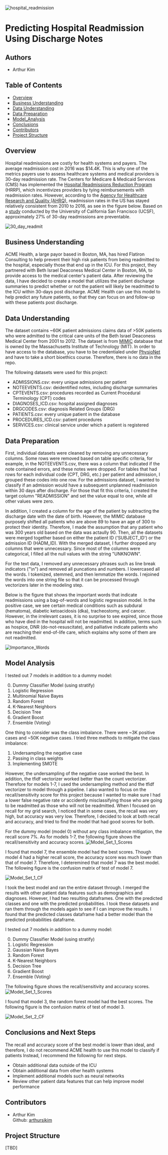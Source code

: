 ![hospital_readmission](./images/hospital-readmission.jpeg)
# Predicting Hospital Readmission Using Discharge Notes

## Authors
* Arthur Kim

## Table of Contents
* [Overview](#overview)
* [Business Understanding](#business-understanding)
* [Data Understanding](#data-understanding)
* [Data Preparation](#data-preparation)
* [Model_Analysis](#model-analysis)
* [Conclusions](#conclusions)
* [Contributors](#contributors)
* [Project Structure](#project-structure)

## Overview
Hospital readmissions are costly for health systems and payers. The average readmission cost in 2016 was $14.4K. This is why one of the metrics payers use to assess healthcare systems and medical providers is 30-day readmission rate. The Centers for Medicare & Medicaid Services (CMS) has implemented the [Hospital Readmissions Reduction Program](https://www.cms.gov/Medicare/Medicare-Fee-for-Service-Payment/AcuteInpatientPPS/Readmissions-Reduction-Program) (HRRP), which incentivizes providers by tying reimbursements with readmission rates. However, according to the [Agency for Healthcare Research and Quality (AHRQ)](https://www.hcup-us.ahrq.gov/reports/statbriefs/sb248-Hospital-Readmissions-2010-2016.jsp), readmission rates in the US has stayed relatively consistent from 2010 to 2016, as see in the figure below. Based on a [study](https://jamanetwork.com/journals/jamainternalmedicine/fullarticle/2498846) conducted by the University of California San Francisco (UCSF), approximately 27% of 30-day readmissions are preventable.

![30_day_readmit](./images/30_day_readmissions.png)

## Business Understanding
ACME Health, a large payor based in Boston, MA, has hired Flatiron Consulting to help prevent their high risk patients from being readmitted to the hospital, especially those that end up in the ICU. For this project, they partnered with Beth Israel Deaconess Medical Center in Boston, MA, to provide access to the medical center's patient data. After reviewing the data, I have decided to create a model that utilizes the patient discharge summaries to predict whether or not the patient will likely be readmitted to the ICU within 30-days post discharge. ACME Health can use this model to help predict any future patients, so that they can focus on and follow-up with these patients post discharge.

## Data Understanding
The dataset contains ~60K patient admissions claims data of >50K patients  who were admitted to the critical care units of the Beth Israel Deaconess Medical Center from 2001 to 2012. The dataset is from [MIMIC](https://mimic.mit.edu/) database that is owned by the Massachusetts Institute of Technology (MIT). In order to have access to the database, you have to be credentialed under [PhysioNet](https://physionet.org/settings/credentialing/) and have to take a short bioethics course. Therefore, there is no data in the repo.

The following datasets were used for this project:
* ADMISSIONS.csv: every unique admissions per patient
* NOTEEVENTS.csv: deidentified notes, including discharge summaries
* CPTEVENTS.csv: procedures recorded as Current Procedural Terminology (CPT) codes
* DIAGNOSES_ICD.csv: hospital assigned diagnoses
* DRGCODES.csv: diagnosis Related Groups (DRG)
* PATIENTS.csv: every unique patient in the database
* PROCEDURES_ICD.csv: patient procedures
* SERVICES.csv: clinical service under which a patient is registered

## Data Preparation
First, individual datasets were cleaned by removing any unnecessary columns. Some rows were removed based on table specific criteria, for example, in the NOTEEVENTS.csv, there was a column that indicated if the note contained errors, and these notes were dropped. For tables that had rows for each individual code (CPT, DRG, etc.) per patient and admission, I grouped these codes into one row. For the admissions dataset, I wanted to classify if an admission would have a subsequent unplanned readmission within 30 days after discharge. For those that fit this criteria, I created the target column "READMISSION" and set the value equal to one, while all other values were zero. 

In addition, I created a column for the age of the patient by subtracting the discharge date with the date of birth. However, the MIMIC database purposely shifted all patients who are above 89 to have an age of 300 to protect their identity. Therefore, I made the assumption that any patient who was 300 years old based on the data was actaully 90. Then, all the datasets were merged together based on either the patient ID ('SUBJECT_ID') or the admission ID (HADM_ID). With the merged dataset, I further dropped any columns that were unnecessary. Since most of the columns were categorical, I filled all the null values with the string "UNKNOWN".

For the text data, I removed any unnecessary phrases such as line break indicators ("\n") and removed all puncations and numbers. I lowercased all the words. I tokenized, stemmed, and then lemmatize the words. I rejoined the words into one string file so that it can be processed through vectorizers later in the modeling step.

Below is the figure that shows the important words that indicate readmissions using a bag-of-words and logistic regression model.
In the positive case, we see certain medical conditions such as subdural (hematoma), diabetic ketoacidosis (dka), tracheostomy, and cancer. However, in the irrelevant cases, it is no surprise to see expired, since those who have died in the hospital will not be readmitted. In addition, terms such as hospice, DNR (do-not-resuscitate), and palliative indicate patients who are reaching their end-of-life care, which explains why some of them are not readmitted.

![Importance_Words](./images/Importance.png)

## Model Analysis
I tested out 7 models in addition to a dummy model:

<ol start="0">
  <li> Dummy Classifier Model (using stratify)</li>
  <li>Logistic Regression</li>
  <li>Multinomial Naive Bayes</li>
  <li>Random Forest</li>
  <li>K-Nearest Neighbors</li>
  <li>Decision Tree</li>
  <li>Gradient Boost</li>
  <li>Ensemble (Voting)</li>
</ol>

One thing to consider was the class imbalance. There were ~3K positive cases and ~50K negative cases. I tried three methods to mitigate the class imbalance:
1. Undersampling the negative case
2. Passing in class weights
3. Implementing SMOTE

However, the undersampling of the negative case worked the best. In addition, the tfidf vectorizer worked better than the count vectorizer. Therefore for models 1-7, I used the undersampling method and the tfidf vectorizer to model through a pipeline. I also wanted to focus on the recall/sensitivity score for this project because I wanted to make sure I had a lower false negative rate or accidently misclassifying those who are going to be readmitted as those who will not be readmitted. When I focused on recall for my grid search, I noticed that in some cases, the recall was very high, but accuracy was very low. Therefore, I decided to look at both recall and accuracy, and tried to find the model that had good scores for both.

For the dummy model (model 0) without any class imbalance mitigation, the recall score 7%. As for models 1-7, the following figure shows the recall/sensitivity and accuracy scores.
![Model_Set_1_Scores](./images/Model__Scores.png)

I found that model 7, the ensemble model had the best scores. Though model 4 had a higher recall score, the accuracy score was much lower than that of model 7. Therefore, I deteremined that model 7 was the best model. The following figure is the confusion matrix of test of model 7.

![Model_Set_1_CF](./images/Model_Set1_Test_CF.png)

I took the best model and ran the entire dataset through. I merged the results with other patient data features such as demographics and diagnoses. However, I had two resulting dataframes. One with the predicted classes and one with the predicted probabilities. I took these datasets and ran them through the models again to see if I can improve the results. I found that the predicted classes dataframe had a better model than the predicted probabilities dataframe.

I tested out 7 models in addition to a dummy model:

<ol start="0">
  <li> Dummy Classifier Model (using stratify)</li>
  <li>Logistic Regression</li>
  <li>Gaussian Naive Bayes</li>
  <li>Random Forest</li>
  <li>K-Nearest Neighbors</li>
  <li>Decision Tree</li>
  <li>Gradient Boost</li>
  <li>Ensemble (Voting)</li>
</ol>

The following figure shows the recall/sensitivity and accuracy scores.
![Model_Set_1_Scores](./images/Model__Scores2_1.png)

I found that model 3, the random forest model had the best scores. The following figure is the confusion matrix of test of model 3.

![Model_Set_2_CF](./images/Model_Set1_Test_CF.png)

## Conclusions and Next Steps
The recall and accuracy score of the best model is lower than ideal, and therefore, I do not recommend ACME health to use this model to classify if patients Instead, I recommend the following for next steps.
* Obtain additional data outside of the ICU
* Obtain additional data from other health systems
* Implement additional models such as neural networks
* Review other patient data features that can help improve model performance

## Contributors
- Arthur Kim <br>
    Github: [arthursjkim](https://github.com/arthursjkim)<br>
## Project Structure
[TBD]
